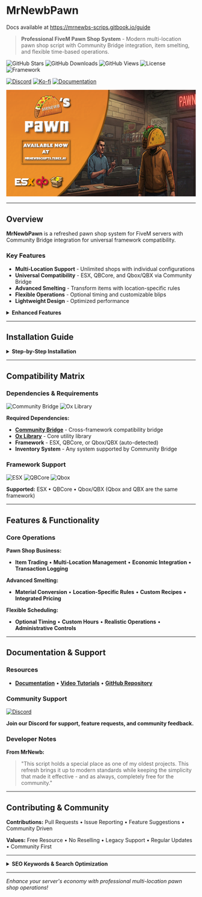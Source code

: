 # MrNewbPawn
Docs available at https://mrnewbs-scrips.gitbook.io/guide

> **Professional FiveM Pawn Shop System** - Modern multi-location pawn shop script with Community Bridge integration, item smelting, and flexible time-based operations.

![GitHub Stars](https://img.shields.io/github/stars/MrNewb/MrNewbPawn?style=for-the-badge&color=FFD700) ![GitHub Downloads](https://img.shields.io/github/downloads/MrNewb/MrNewbPawn/total?style=for-the-badge&color=00FF00) ![GitHub Views](https://img.shields.io/badge/Views-2.5K+-purple?style=for-the-badge&logo=github) ![License](https://img.shields.io/badge/License-FREE-brightgreen?style=for-the-badge) ![Framework](https://img.shields.io/badge/Framework-ESX%20%7C%20QBCore%20%7C%20Qbox-blue?style=for-the-badge)

[![Discord](https://img.shields.io/discord/1204398264812830720?label=Discord&logo=discord&color=7289DA&style=for-the-badge)](https://discord.gg/mrnewbscripts) [![Ko-fi](https://img.shields.io/badge/Support-Ko--fi-FF5E5B?style=for-the-badge&logo=ko-fi)](https://ko-fi.com/R5R76BIM9) [![Documentation](https://img.shields.io/badge/Docs-GitBook-blue?style=for-the-badge&logo=gitbook)](https://mrnewbs-scrips.gitbook.io/guide)

![MrNewbPawn Preview](https://raw.githubusercontent.com/MrNewb/MrNewbPawn/refs/heads/master/THUMBNAIL.png)

---

## Overview

**MrNewbPawn** is a refreshed pawn shop system for FiveM servers with Community Bridge integration for universal framework compatibility.

### Key Features

- **Multi-Location Support** - Unlimited shops with individual configurations
- **Universal Compatibility** - ESX, QBCore, and Qbox/QBX via Community Bridge
- **Advanced Smelting** - Transform items with location-specific rules
- **Flexible Operations** - Optional timing and customizable blips
- **Lightweight Design** - Optimized performance

<details>
<summary><strong>Enhanced Features</strong></summary>

**Multi-Shop Configuration:**
- **Unlimited Locations** • **Custom Blips** • **Individual Settings** • **Roleplay Integration**

**Advanced Smelting System:**
- **Configurable Items** • **Location-Specific Rules** • **Strategic Gameplay** • **Economic Balance**

</details>

---

## Installation Guide

<details>
<summary><strong>Step-by-Step Installation</strong></summary>

### Prerequisites
- **Community Bridge** (install first) • **Ox Library** • **Framework** (auto-detected) • **Inventory System**

### Quick Setup
1. Extract to `resources` folder
2. Add `ensure MrNewbPawn` to `server.cfg`
3. Configure shop locations and settings
4. Restart server

### Configuration
**Shop Locations** • **Blip Settings** • **Time Controls** • **Smelting Rules** • **Economic Settings**

For detailed configuration guides, visit our complete documentation.

</details>

---

## Compatibility Matrix

### Dependencies & Requirements
![Community Bridge](https://img.shields.io/badge/Requires-Community_Bridge-critical?style=for-the-badge&logo=bridge&logoColor=white) ![Ox Library](https://img.shields.io/badge/Requires-ox__lib-orange?style=for-the-badge&logo=library&logoColor=white)

**Required Dependencies:**
- **[Community Bridge](https://github.com/TheOrderFivem/community_bridge/tree/main)** - Cross-framework compatibility bridge
- **[Ox Library](https://github.com/overextended/ox_lib)** - Core utility library
- **Framework** - ESX, QBCore, or Qbox/QBX (auto-detected)
- **Inventory System** - Any system supported by Community Bridge

### Framework Support
![ESX](https://img.shields.io/badge/ESX-✅_Compatible-green?style=flat-square) ![QBCore](https://img.shields.io/badge/QBCore-✅_Compatible-green?style=flat-square) ![Qbox](https://img.shields.io/badge/Qbox/QBX-✅_Compatible-green?style=flat-square)

**Supported:** ESX • QBCore • Qbox/QBX (Qbox and QBX are the same framework)

---

## Features & Functionality

### Core Operations
**Pawn Shop Business:**
- **Item Trading** • **Multi-Location Management** • **Economic Integration** • **Transaction Logging**

**Advanced Smelting:**
- **Material Conversion** • **Location-Specific Rules** • **Custom Recipes** • **Integrated Pricing**

**Flexible Scheduling:**
- **Optional Timing** • **Custom Hours** • **Realistic Operations** • **Administrative Controls**

---

## Documentation & Support

### Resources
- **[Documentation](https://mrnewbs-scrips.gitbook.io/guide)** • **[Video Tutorials](https://www.youtube.com/@mrnewb2819)** • **[GitHub Repository](https://github.com/MrNewb/MrNewbPawn)**

### Community Support
[![Discord](https://discordapp.com/api/guilds/1204398264812830720/widget.png?style=banner2)](https://discord.gg/mrnewbscripts)

**Join our Discord for support, feature requests, and community feedback.**

### Developer Notes
**From MrNewb:**
> "This script holds a special place as one of my oldest projects. This refresh brings it up to modern standards while keeping the simplicity that made it effective - and as always, completely free for the community."

---

## Contributing & Community

**Contributions:** Pull Requests • Issue Reporting • Feature Suggestions • Community Driven

**Values:** Free Resource • No Reselling • Legacy Support • Regular Updates • Community First

---

<details>
<summary><strong>SEO Keywords & Search Optimization</strong></summary>

**FiveM Scripts:** FiveM scripts • FiveM resources • FiveM development • FiveM server scripts • Custom FiveM scripts • Professional FiveM scripts • FiveM script developer • FiveM lua scripts • Best FiveM scripts • Free FiveM scripts • Quality FiveM scripts • Pawn shop scripts

**Pawn Shop System:** FiveM pawn shop • Pawn shop FiveM • FiveM trading • Item trading FiveM • Shop system • FiveM economy • Trading post • Buy sell system • Merchant script • Commerce system

**Business & Economy:** FiveM business scripts • Economy scripts • Trading systems • Shop management • Business simulation • Economic roleplay • Money making scripts • Server economy • Financial systems

**Framework Compatibility:** ESX scripts • QBCore scripts • Qbox scripts • QBX scripts • QB-Core resources • Multi-framework scripts • ESX resources • QBCore resources • Framework compatibility • Universal FiveM scripts • Cross-framework development • ESX QBCore Qbox compatibility

**Item Systems:** Item smelting • Material processing • Inventory management • Item conversion • Resource processing • Crafting systems • Manufacturing scripts • Production systems

**Free Resources:** Free FiveM scripts • Open source FiveM • Community FiveM scripts • No escrow FiveM • Unencrypted scripts • Community resources • Free roleplay scripts • Open source roleplay • Community driven development

**Roleplay Enhancement:** GTA V roleplay • GTA RP scripts • Roleplay server scripts • RP server resources • Immersive roleplay • Professional roleplay scripts • Roleplay enhancement tools • Business roleplay • Economic roleplay

**Multi-Location Systems:** Multiple shops • Multi-location scripts • Shop networks • Business chains • Location management • Map integration • Blip systems • Multi-point systems

**Time-Based Features:** Scheduled operations • Time-based scripts • Business hours • Operating schedules • Timed availability • Schedule management • Time controls

**Technical Features:** Lua programming • Lua scripting • FiveM development • Lightweight scripts • Performance optimization • Community Bridge integration • Ox Library integration • Modern framework support

**Search Tags:** `fivem-scripts` `pawn-shop` `trading-system` `economy-scripts` `esx-scripts` `qbcore-scripts` `qbox-scripts` `qbx-scripts` `business-scripts` `item-trading` `smelting-system` `multi-location` `free-fivem` `lua-programming` `gta5-roleplay` `roleplay-scripts` `shop-system` `commerce-system` `fivem-resources` `open-source` `multi-framework` `professional-scripts` `community-bridge` `ox-lib` `qb-core` `qbox` `qbx` `free` `script` `mrnewb` `community_bridge`

</details>

---

*Enhance your server's economy with professional multi-location pawn shop operations!*
